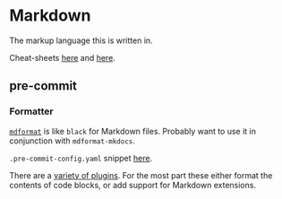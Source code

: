 # Markdown

The markup language this is written in.

Cheat-sheets [here](https://www.markdownguide.org/basic-syntax/) and [here](https://docs.github.com/en/get-started/writing-on-github/getting-started-with-writing-and-formatting-on-github/basic-writing-and-formatting-syntax).

## pre-commit

### Formatter

[`mdformat`](https://mdformat.readthedocs.io/en/stable/) is like `black` for Markdown files.
Probably want to use it in conjunction with `mdformat-mkdocs`.

`.pre-commit-config.yaml` snippet [here](https://github.com/KyleKing/mdformat-mkdocs?tab=readme-ov-file#pre-commit).

There are a [variety of plugins](https://mdformat.readthedocs.io/en/stable/users/plugins.html).
For the most part these either format the contents of code blocks, or add support for Markdown extensions.

